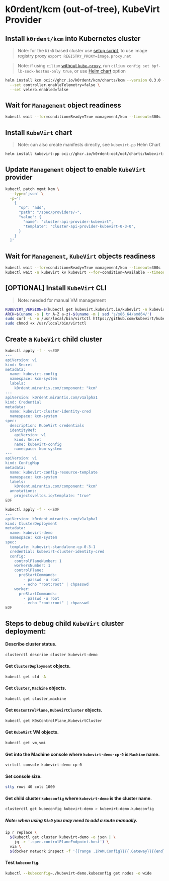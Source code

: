 # k0rdent/kcm (out-of-tree), KubeVirt Provider

## Install `k0rdent/kcm` into Kubernetes cluster

> Note: for the `KinD` based cluster use [setup script](/scripts/kind.sh), to use image registry proxy `export REGISTRY_PROXY=image.proxy.net`

> Note: if using `cilium` [without `kube-proxy`](https://github.com/cilium/cilium/blob/main/Documentation/network/kubernetes/kubeproxy-free.rst), run `cilium config set bpf-lb-sock-hostns-only true`, or use [Helm chart](https://github.com/cilium/cilium/blob/main/Documentation/network/kubernetes/kubeproxy-free.rst#socket-loadbalancer-bypass-in-pod-namespace) option

```bash
helm install kcm oci://ghcr.io/k0rdent/kcm/charts/kcm --version 0.3.0 -n kcm-system --create-namespace \
  --set controller.enableTelemetry=false \
  --set velero.enabled=false
```

## Wait for `Management` object readiness

```bash
kubectl wait --for=condition=Ready=True management/kcm --timeout=300s
```

## Install `KubeVirt` chart

> Note: can also create manifests directly, see `kubevirt-pp` Helm Chart

```bash
helm install kubevirt-pp oci://ghcr.io/k0rdent-oot/oot/charts/kubevirt-pp -n kcm-system --take-ownership
```

## Update `Management` object to enable `KubeVirt` provider

```bash
kubectl patch mgmt kcm \
  --type='json' \
  -p='[
    {
      "op": "add",
      "path": "/spec/providers/-",
      "value": {
        "name": "cluster-api-provider-kubevirt",
        "template": "cluster-api-provider-kubevirt-0-3-0",
      }
    }
  ]'
```

## Wait for `Management`, `KubeVirt` objects readiness

```bash
kubectl wait --for=condition=Ready=True management/kcm --timeout=300s
kubectl wait -n kubevirt kv kubevirt --for=condition=Available --timeout=10m
```

## [OPTIONAL] Install `KubeVirt` CLI

> Note: needed for manual VM management

```bash
KUBEVIRT_VERSION=$(kubectl get kubevirt.kubevirt.io/kubevirt -n kubevirt -o=jsonpath="{.status.observedKubeVirtVersion}")
ARCH=$(uname -s | tr A-Z a-z)-$(uname -m | sed 's/x86_64/amd64/')
sudo curl -L -o /usr/local/bin/virtctl https://github.com/kubevirt/kubevirt/releases/download/${KUBEVIRT_VERSION}/virtctl-${KUBEVIRT_VERSION}-${ARCH}
sudo chmod +x /usr/local/bin/virtctl
```

## Create a `KubeVirt` child cluster

```bash
kubectl apply -f - <<EOF
---
apiVersion: v1
kind: Secret
metadata:
  name: kubevirt-config
  namespace: kcm-system
  labels:
    k0rdent.mirantis.com/component: "kcm"
---
apiVersion: k0rdent.mirantis.com/v1alpha1
kind: Credential
metadata:
  name: kubevirt-cluster-identity-cred
  namespace: kcm-system
spec:
  description: KubeVirt credentials
  identityRef:
    apiVersion: v1
    kind: Secret
    name: kubevirt-config
    namespace: kcm-system
---
apiVersion: v1
kind: ConfigMap
metadata:
  name: kubevirt-config-resource-template
  namespace: kcm-system
  labels:
    k0rdent.mirantis.com/component: "kcm"
  annotations:
    projectsveltos.io/template: "true"
EOF

kubectl apply -f - <<EOF
---
apiVersion: k0rdent.mirantis.com/v1alpha1
kind: ClusterDeployment
metadata:
  name: kubevirt-demo
  namespace: kcm-system
spec:
  template: kubevirt-standalone-cp-0-3-1
  credential: kubevirt-cluster-identity-cred
  config:
    controlPlaneNumber: 1
    workersNumber: 1
    controlPlane:
      preStartCommands:
        - passwd -u root
        - echo "root:root" | chpasswd
    worker:
      preStartCommands:
        - passwd -u root
        - echo "root:root" | chpasswd
EOF
```

## Steps to debug child `KubeVirt` cluster deployment:

#### Describe cluster status.

```bash
clusterctl describe cluster kubevirt-demo
```

#### Get `ClusterDeployment` objects.

```bash
kubectl get cld -A
```

#### Get `Cluster`, `Machine` objects.

```bash
kubectl get cluster,machine
```

#### Get `K0sControlPlane`, `KubevirtCluster` objects.

```bash
kubectl get K0sControlPlane,KubevirtCluster
```

#### Get `KubeVirt` VM objects.

```bash
kubectl get vm,vmi
```

#### Get into the Machine console where `kubevirt-demo-cp-0` is `Machine` name.

```bash
virtctl console kubevirt-demo-cp-0
```

#### Set console size.

```bash
stty rows 40 cols 1000
```

#### Get child cluster `kubeconfig` where `kubevirt-demo` is the cluster name.

```bash
clusterctl get kubeconfig kubevirt-demo > kubevirt-demo.kubeconfig
```

##### Note: when using `KinD` you may need to add a route manually.

```bash
ip r replace \
  $(kubectl get cluster kubevirt-demo -o json | \
    jq -r '.spec.controlPlaneEndpoint.host') \
  via \
  $(docker network inspect -f '{{range .IPAM.Config}}{{.Gateway}}{{end}}' kind)
```

#### Test `kubeconfig`.

```bash
kubectl --kubeconfig=./kubevirt-demo.kubeconfig get nodes -o wide
```
